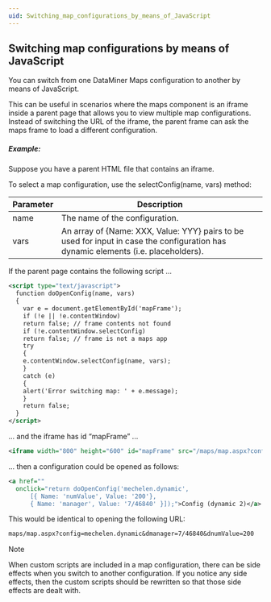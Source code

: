 ```yaml
---
uid: Switching_map_configurations_by_means_of_JavaScript
---
```


## Switching map configurations by means of JavaScript

You can switch from one DataMiner Maps configuration to another by means of JavaScript.

This can be useful in scenarios where the maps component is an iframe inside a parent page that allows you to view multiple map configurations. Instead of switching the URL of the iframe, the parent frame can ask the maps frame to load a different configuration.

##### Example:

Suppose you have a parent HTML file that contains an iframe.

To select a map configuration, use the selectConfig(name, vars) method:

| Parameter | Description                                                                                                                        |
|-----------|------------------------------------------------------------------------------------------------------------------------------------|
| name      | The name of the configuration.                                                                                                     |
| vars      | An array of {Name: XXX, Value: YYY} pairs to be used for input in case the configuration has dynamic elements (i.e. placeholders). |

If the parent page contains the following script ...

```xml
<script type="text/javascript">
  function doOpenConfig(name, vars)
  {
    var e = document.getElementById('mapFrame');
    if (!e || !e.contentWindow)
    return false; // frame contents not found
    if (!e.contentWindow.selectConfig)
    return false; // frame is not a maps app
    try
    {
    e.contentWindow.selectConfig(name, vars);
    }
    catch (e)
    {
    alert('Error switching map: ' + e.message);
    }
    return false;
  }
</script>
```

... and the iframe has id “mapFrame” ...

```xml
<iframe width="800" height="600" id="mapFrame" src="/maps/map.aspx?config=mechelen"></iframe>
```

... then a configuration could be opened as follows:

```xml
<a href=""
  onclick="return doOpenConfig('mechelen.dynamic',
      [{ Name: 'numValue', Value: '200'},
      { Name: 'manager', Value: '7/46840' }]);">Config (dynamic 2)</a>
```

This would be identical to opening the following URL:

```txt
maps/map.aspx?config=mechelen.dynamic&dmanager=7/46840&dnumValue=200
```

> [!NOTE]
> When custom scripts are included in a map configuration, there can be side effects when you switch to another configuration. If you notice any side effects, then the custom scripts should be rewritten so that those side effects are dealt with.
